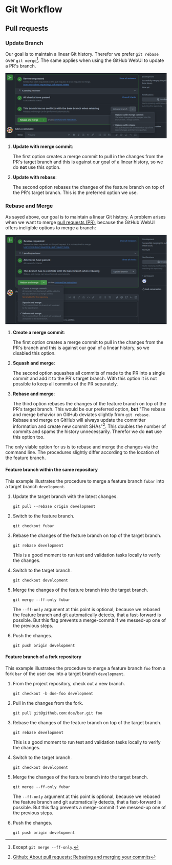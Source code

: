 # Git Workflow

## Pull requests

### Update Branch

Our goal is to maintain a linear Git history. Therefor we prefer `git rebase` over `git merge`[^ff-only]. The same applies when using the GitHub WebUI to update a PR's branch.

![The Rust Logo](img/gh-ui-update-branch.png)

1. __Update with merge commit__:

   The first option creates a merge commit to pull in the changes from the PR's target branch and this is against our goal of a linear history, so we do __not__ use this option.

2. __Update with rebase__:

   The second option rebases the changes of the feature branch on top of the PR's target branch. This is the preferred option we use.

### Rebase and Merge

As sayed above, our goal is to maintain a linear Git history. A problem arises when we want to merge [pull requests (PR)](https://docs.github.com/en/pull-requests/collaborating-with-pull-requests/proposing-changes-to-your-work-with-pull-requests/about-pull-requests), because the GitHub WebUI offers ineligible options to merge a branch:

![The Rust Logo](img/gh-ui-merge-branch.png)

1. __Create a merge commit__:

    The first option creates a merge commit to pull in the changes from the PR's branch and this is against our goal of a linear history, so we disabled this option.

2. __Squash and merge__:

    The second option squashes all commits of made to the PR into a single commit and add it to the PR's target branch. With this option it is not possible to keep all commits of the PR separately.

3. __Rebase and merge__: 

    The third option rebases the changes of the feature branch on top of the PR's target branch. This would be our preferred option, __but__ "The rebase and merge behavior on GitHub deviates slightly from `git rebase`. Rebase and merge on GitHub will always update the committer information and create new commit SHAs"[^gh-rebase-and-merge]. This doubles the number of commits and spams the history unnecessarily. Therefor we do __not__ use this option too.

The only viable option for us is to rebase and merge the changes via the command line. The procedures slightly differ according to the location of the feature branch.

#### Feature branch within the same repository

This example illustrates the procedure to merge a feature branch `fubar` into a target branch `development`.

1. Update the target branch with the latest changes.
   ```shell
   git pull --rebase origin development
   ```

2. Switch to the feature branch.
   ```shell
   git checkout fubar
   ```

3. Rebase the changes of the feature branch on top of the target branch.
   ```shell
   git rebase development
   ```
   This is a good moment to run test and validation tasks locally to verify the changes.

4. Switch to the target branch.
   ```shell
   git checkout development
   ```

5. Merge the changes of the feature branch into the target branch.
   ```shell
   git merge --ff-only fubar
   ```
   The `--ff-only` argument at this point is optional, because we rebased the feature branch and git automatically detects, that a fast-forward is possible. But this flag prevents a merge-commit if we messed-up one of the previous steps.

6. Push the changes.
   ```shell
   git push origin development
   ```

#### Feature branch of a fork repository

This example illustrates the procedure to merge a feature branch `foo` from a fork `bar` of the user `doe` into a target branch `development`.

1. From the project repository, check out a new branch.
   ```shell
   git checkout -b doe-foo development
   ```

2. Pull in the changes from the fork.
   ```shell
   git pull git@github.com:doe/bar.git foo
   ```

3. Rebase the changes of the feature branch on top of the target branch.
   ```shell
   git rebase development
   ```
   This is a good moment to run test and validation tasks locally to verify the changes.

4. Switch to the target branch.
   ```shell
   git checkout development
   ```

5. Merge the changes of the feature branch into the target branch.
   ```shell
   git merge --ff-only fubar
   ```
   The `--ff-only` argument at this point is optional, because we rebased the feature branch and git automatically detects, that a fast-forward is possible. But this flag prevents a merge-commit if we messed-up one of the previous steps.

6. Push the changes.
   ```shell
   git push origin development
   ```

[^ff-only]: Except `git merge --ff-only`.

[^gh-rebase-and-merge]: [Github; About pull requests; Rebasing and merging your commits](https://docs.github.com/en/repositories/configuring-branches-and-merges-in-your-repository/configuring-pull-request-merges/about-merge-methods-on-github#rebasing-and-merging-your-commits)
